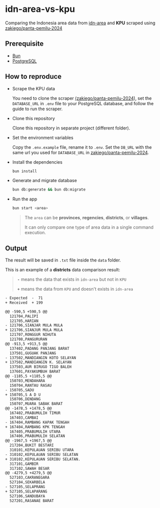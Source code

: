 # idn-area-vs-kpu

Comparing the Indonesia area data from [idn-area](https://github.com/fityannugroho/idn-area-data) and **KPU** scraped using [zakiego/panta-pemilu-2024](https://github.com/zakiego/panta-pemilu-2024)

## Prerequisite

- [Bun](https://bun.sh)
- [PostgreSQL](https://www.postgresql.org)

## How to reproduce

- Scrape the KPU data

  You need to clone the scraper [(zakiego/panta-pemilu-2024)](https://github.com/zakiego/panta-pemilu-2024), set the `DATABASE_URL` in `.env` file to your PostgreSQL database, and follow the guide to run the scraper.

- Clone this repository

  Clone this repository in separate project (different folder).

- Set the environment variables

  Copy the `.env.example` file, rename it to `.env`. Set the `DB_URL` with the same url you used for `DATABASE_URL` in [zakiego/panta-pemilu-2024](https://github.com/zakiego/panta-pemilu-2024).

- Install the dependencies

  ```bash
  bun install
  ```

- Generate and migrate database

  ```bash
  bun db:generate && bun db:migrate
  ```

- Run the app

  ```bash
  bun start <area>
  ```

  > The `area` can be **provinces**, **regencies**, **districts**, or **villages**.
  >
  > It can only compare one type of area data in a single command execution.

## Output

The result will be saved in `.txt` file inside the `data` folder.

This is an example of a **districts** data comparison result:

> **`-`** means the data that exists in `idn-area` but not in `KPU`
>
> **`+`** means the data from `KPU` and doesn't exists in `idn-area`

```txt
- Expected  -  71
+ Received  + 199

@@ -590,5 +590,5 @@
  121704,PALIPI
  121705,HARIAN
- 121706,SIANJAR MULA MULA
+ 121706,SIANJUR MULA MULA
  121707,RONGGUR NIHUTA
  121708,PANGURURAN
@@ -913,5 +913,5 @@
  137402,PADANG PANJANG BARAT
  137501,GUGUAK PANJANG
- 137502,MANDIANGIN KOTO SELAYAN
+ 137502,MANDIANGIN K. SELAYAN
  137503,AUR BIRUGO TIGO BALEH
  137601,PAYAKUMBUH BARAT
@@ -1185,5 +1185,5 @@
  150703,MENDAHARA
  150704,RANTAU RASAU
- 150705,SADU
+ 150705,S A D U
  150706,DENDANG
  150707,MUARA SABAK BARAT
@@ -1478,5 +1478,5 @@
  167402,PRABUMULIH TIMUR
  167403,CAMBAI
- 167404,RAMBANG KAPAK TENGAH
+ 167404,RAMBANG KPK TENGAH
  167405,PRABUMULIH UTARA
  167406,PRABUMULIH SELATAN
@@ -1967,5 +1967,5 @@
  217204,BUKIT BESTARI
  310101,KEPULAUAN SERIBU UTARA
- 310102,KEPULAUAN SERIBU SELATAN
+ 310102,KEPULAUAN SERIBU SELATAN.
  317101,GAMBIR
  317102,SAWAH BESAR
@@ -4279,5 +4279,5 @@
  527103,CAKRANEGARA
  527104,SEKARBELA
- 527105,SELAPRANG
+ 527105,SELAPARANG
  527106,SANDUBAYA
  527201,RASANAE BARAT
```
